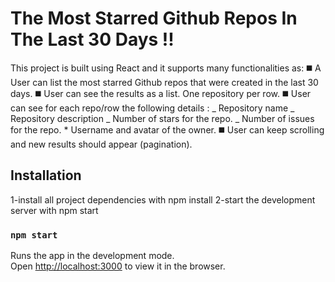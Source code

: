 # The Most Starred Github Repos In The Last 30 Days !!

This project is built using React and it supports many functionalities as:
◼️ A User can list the most starred Github repos that were created in the last 30 days.
◼️ User can see the results as a list. One repository per row.
◼️ User can see for each repo/row the following details :
_ Repository name
_ Repository description
_ Number of stars for the repo.
_ Number of issues for the repo. \* Username and avatar of the owner.
◼️ User can keep scrolling and new results should appear (pagination).

## Installation

1-install all project dependencies with npm install
2-start the development server with npm start

### `npm start`

Runs the app in the development mode.\
Open [http://localhost:3000](http://localhost:3000) to view it in the browser.
